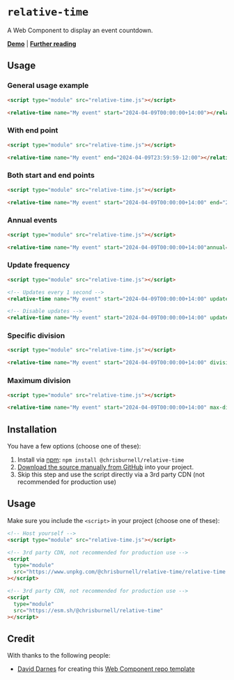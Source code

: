# `relative-time`

A Web Component to display an event countdown.

**[Demo](https://chrisburnell.github.io/relative-time/demo.html)** | **[Further reading](https://chrisburnell.com/relative-time/)**

## Usage

### General usage example

```html
<script type="module" src="relative-time.js"></script>

<relative-time name="My event" start="2024-04-09T00:00:00+14:00"></relative-time>
```

### With end point

```html
<script type="module" src="relative-time.js"></script>

<relative-time name="My event" end="2024-04-09T23:59:59-12:00"></relative-time>
```

### Both start and end points

```html
<script type="module" src="relative-time.js"></script>

<relative-time name="My event" start="2024-04-09T00:00:00+14:00" end="2024-04-09T23:59:59-12:00"></relative-time>
```

### Annual events

```html
<script type="module" src="relative-time.js"></script>

<relative-time name="My event" start="2024-04-09T00:00:00+14:00"annual="true"></relative-time>
```

### Update frequency

```html
<script type="module" src="relative-time.js"></script>

<!-- Updates every 1 second -->
<relative-time name="My event" start="2024-04-09T00:00:00+14:00" update="1"></relative-time>

<!-- Disable updates -->
<relative-time name="My event" start="2024-04-09T00:00:00+14:00" update="false"></relative-time>
```

### Specific division

```html
<script type="module" src="relative-time.js"></script>

<relative-time name="My event" start="2024-04-09T00:00:00+14:00" division="second"></relative-time>
```

### Maximum division

```html
<script type="module" src="relative-time.js"></script>

<relative-time name="My event" start="2024-04-09T00:00:00+14:00" max-division="minute"></relative-time>
```

## Installation

You have a few options (choose one of these):

1. Install via [npm](https://www.npmjs.com/package/@chrisburnell/relative-time): `npm install @chrisburnell/relative-time`
1. [Download the source manually from GitHub](https://github.com/chrisburnell/relative-time/releases) into your project.
1. Skip this step and use the script directly via a 3rd party CDN (not recommended for production use)

## Usage

Make sure you include the `<script>` in your project (choose one of these):

```html
<!-- Host yourself -->
<script type="module" src="relative-time.js"></script>
```

```html
<!-- 3rd party CDN, not recommended for production use -->
<script
  type="module"
  src="https://www.unpkg.com/@chrisburnell/relative-time/relative-time.js"
></script>
```

```html
<!-- 3rd party CDN, not recommended for production use -->
<script
  type="module"
  src="https://esm.sh/@chrisburnell/relative-time"
></script>
```

## Credit

With thanks to the following people:

- [David Darnes](https://darn.es) for creating this [Web Component repo template](https://github.com/daviddarnes/component-template)
